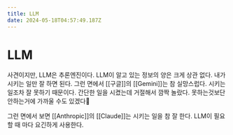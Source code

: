 ```yaml
---
title: LLM
date: 2024-05-18T04:57:49.187Z
---
```


# LLM

사견이지만, LLM은 추론엔진이다. LLM이 알고 있는 정보의 양은 크게 상관 없다. 내가 시키는 일만 잘 하면 된다. 그런 면에서 [[구글]]의 [[Gemini]]는 참 실망스럽다. 시키는 일조차 잘 못하기 때문이다. 간단한 일을 시켰는데 거절해서 깜짝 놀랐다. 못하는것보단 안하는거에 가까울 수도 있겠다🥲

그런 면에서 보면 [[Anthropic]]의 [[Claude]]는 시키는 일을 참 잘 한다. LLM이 필요할 때 마다 요긴하게 사용한다.
